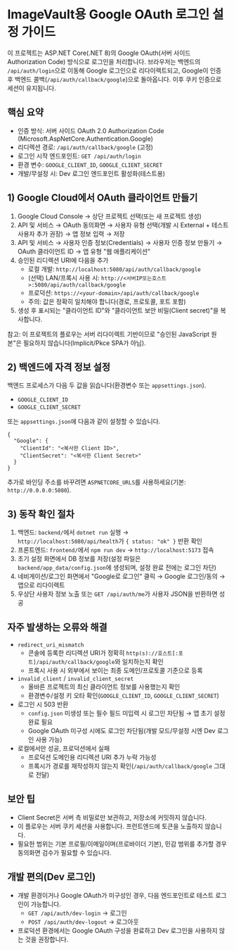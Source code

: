 # ImageVault용 Google OAuth 로그인 설정 가이드

이 프로젝트는 ASP.NET Core(.NET 8)의 Google OAuth(서버 사이드 Authorization Code) 방식으로 로그인을 처리합니다. 브라우저는 백엔드의 `/api/auth/login`으로 이동해 Google 로그인으로 리다이렉트되고, Google이 인증 후 백엔드 콜백(`/api/auth/callback/google`)으로 돌아옵니다. 이후 쿠키 인증으로 세션이 유지됩니다.

## 핵심 요약
- 인증 방식: 서버 사이드 OAuth 2.0 Authorization Code (Microsoft.AspNetCore.Authentication.Google)
- 리디렉션 경로: `/api/auth/callback/google` (고정)
- 로그인 시작 엔드포인트: `GET /api/auth/login`
- 환경 변수: `GOOGLE_CLIENT_ID`, `GOOGLE_CLIENT_SECRET`
- 개발/무설정 시: Dev 로그인 엔드포인트 활성화(테스트용)

## 1) Google Cloud에서 OAuth 클라이언트 만들기
1. Google Cloud Console → 상단 프로젝트 선택(또는 새 프로젝트 생성)
2. API 및 서비스 → OAuth 동의화면 → 사용자 유형 선택(개발 시 External + 테스트 사용자 추가 권장) → 앱 정보 입력 → 저장
3. API 및 서비스 → 사용자 인증 정보(Credentials) → 사용자 인증 정보 만들기 → OAuth 클라이언트 ID → 앱 유형 "웹 애플리케이션"
4. 승인된 리디렉션 URI에 다음을 추가
   - 로컬 개발: `http://localhost:5080/api/auth/callback/google`
   - (선택) LAN/프록시 사용 시: `http://<서버IP또는호스트>:5080/api/auth/callback/google`
   - 프로덕션: `https://<your-domain>/api/auth/callback/google`
   - 주의: 값은 정확히 일치해야 합니다(경로, 프로토콜, 포트 포함)
5. 생성 후 표시되는 "클라이언트 ID"와 "클라이언트 보안 비밀(Client secret)"을 복사합니다.

참고: 이 프로젝트의 플로우는 서버 리다이렉트 기반이므로 "승인된 JavaScript 원본"은 필요하지 않습니다(Implicit/Pkce SPA가 아님).

## 2) 백엔드에 자격 정보 설정
백엔드 프로세스가 다음 두 값을 읽습니다(환경변수 또는 `appsettings.json`).

- `GOOGLE_CLIENT_ID`
- `GOOGLE_CLIENT_SECRET`

또는 `appsettings.json`에 다음과 같이 설정할 수 있습니다.

```
{
  "Google": {
    "ClientId": "<복사한 Client ID>",
    "ClientSecret": "<복사한 Client Secret>"
  }
}
```

추가로 바인딩 주소를 바꾸려면 `ASPNETCORE_URLS`를 사용하세요(기본: `http://0.0.0.0:5080`).

## 3) 동작 확인 절차
1. 백엔드: `backend/`에서 `dotnet run` 실행 → `http://localhost:5080/api/health`가 `{ status: "ok" }` 반환 확인
2. 프론트엔드: `frontend/`에서 `npm run dev` → `http://localhost:5173` 접속
3. 초기 설정 화면에서 DB 정보를 저장(설정 파일은 `backend/app_data/config.json`에 생성되며, 설정 완료 전에는 로그인 차단)
4. 네비게이션/로그인 화면에서 "Google로 로그인" 클릭 → Google 로그인/동의 → 앱으로 리다이렉트
5. 우상단 사용자 정보 노출 또는 `GET /api/auth/me`가 사용자 JSON을 반환하면 성공

## 자주 발생하는 오류와 해결
- `redirect_uri_mismatch`
  - 콘솔에 등록한 리디렉션 URI가 정확히 `http(s)://호스트[:포트]/api/auth/callback/google`와 일치하는지 확인
  - 프록시 사용 시 외부에서 보이는 최종 도메인/프로토콜 기준으로 등록
- `invalid_client` / `invalid_client_secret`
  - 올바른 프로젝트의 최신 클라이언트 정보를 사용했는지 확인
  - 환경변수/설정 키 오타 확인(`GOOGLE_CLIENT_ID`, `GOOGLE_CLIENT_SECRET`)
- 로그인 시 503 반환
  - `config.json` 미생성 또는 필수 필드 미입력 시 로그인 차단됨 → 앱 초기 설정 완료 필요
  - Google OAuth 미구성 시에도 로그인 차단됨(개발 모드/무설정 시엔 Dev 로그인 사용 가능)
- 로컬에서만 성공, 프로덕션에서 실패
  - 프로덕션 도메인용 리디렉션 URI 추가 누락 가능성
  - 프록시가 경로를 재작성하지 않는지 확인(`/api/auth/callback/google` 그대로 전달)

## 보안 팁
- Client Secret은 서버 측 비밀로만 보관하고, 저장소에 커밋하지 않습니다.
- 이 플로우는 서버 쿠키 세션을 사용합니다. 프런트엔드에 토큰을 노출하지 않습니다.
- 필요한 범위는 기본 프로필/이메일이며(프로바이더 기본), 민감 범위를 추가할 경우 동의화면 검수가 필요할 수 있습니다.

## 개발 편의(Dev 로그인)
- 개발 환경이거나 Google OAuth가 미구성인 경우, 다음 엔드포인트로 테스트 로그인이 가능합니다.
  - `GET /api/auth/dev-login` → 로그인
  - `POST /api/auth/dev-logout` → 로그아웃
- 프로덕션 환경에서는 Google OAuth 구성을 완료하고 Dev 로그인을 사용하지 않는 것을 권장합니다.

